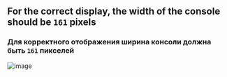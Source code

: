 ## For the correct display, the width of the console should be `161` pixels
### Для корректного отображения ширина консоли должна быть `161` пикселей
![image](https://user-images.githubusercontent.com/77195430/193463781-d4009665-dc79-4404-8da6-2274c7166ebe.png)
